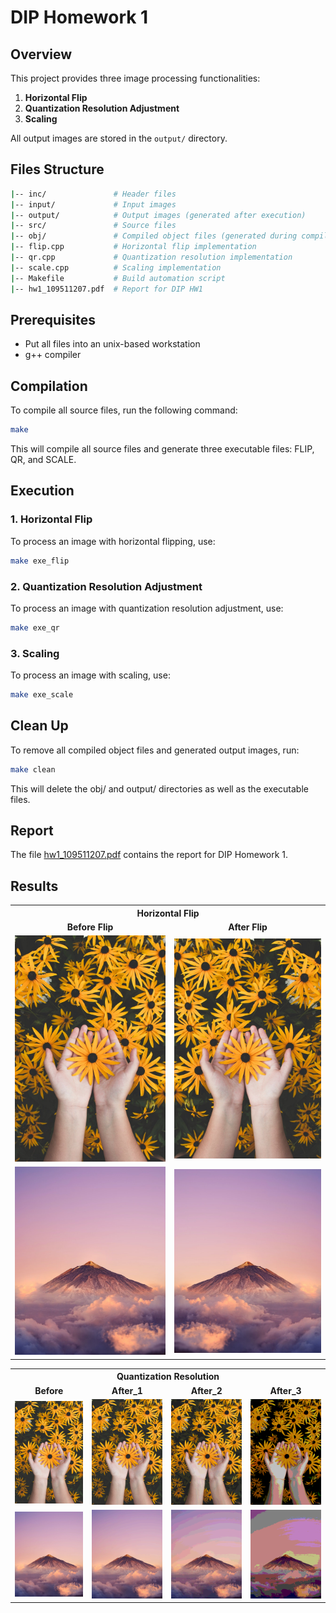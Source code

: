 # DIP Homework 1

## Overview
This project provides three image processing functionalities:
1. **Horizontal Flip**
2. **Quantization Resolution Adjustment**
3. **Scaling**

All output images are stored in the `output/` directory.

## Files Structure
```sh
|-- inc/               # Header files
|-- input/             # Input images
|-- output/            # Output images (generated after execution)
|-- src/               # Source files
|-- obj/               # Compiled object files (generated during compilation)
|-- flip.cpp           # Horizontal flip implementation
|-- qr.cpp             # Quantization resolution implementation
|-- scale.cpp          # Scaling implementation
|-- Makefile           # Build automation script
|-- hw1_109511207.pdf  # Report for DIP HW1
```

## Prerequisites
- Put all files into an unix-based workstation
- g++ compiler

## Compilation
To compile all source files, run the following command:
```sh
make
```
This will compile all source files and generate three executable files: FLIP, QR, and SCALE.

## Execution
### 1. Horizontal Flip
To process an image with horizontal flipping, use:
```sh
make exe_flip
```

### 2. Quantization Resolution Adjustment
To process an image with quantization resolution adjustment, use:
```sh
make exe_qr
```

### 3. Scaling
To process an image with scaling, use:
```sh
make exe_scale
```

## Clean Up
To remove all compiled object files and generated output images, run:
```sh
make clean
```
This will delete the obj/ and output/ directories as well as the executable files.

## Report
The file [hw1_109511207.pdf](hw1_109511207.pdf) contains the report for DIP Homework 1.

## Results

<table>
  <tr>
    <th colspan="2" style="text-align:center;">Horizontal Flip</th>
  </tr>
  <tr>
    <td align="center"><b>Before Flip</b></td>
    <td align="center"><b>After Flip</b></td>
  </tr>
  <tr>
    <td style="text-align:center;"><img src="input/input1.bmp" width="500"></td>
    <td style="text-align:center;"><img src="output/output1_flip.bmp" width="500"></td>
  </tr>
  <tr>
    <td style="text-align:center;"><img src="input/input2.bmp" width="500"></td>
    <td style="text-align:center;"><img src="output/output2_flip.bmp" width="500"></td>
  </tr>
</table>

<table>
  <tr>
    <th colspan="4" style="text-align:center;">Quantization Resolution</th>
  </tr>
  <tr>
    <td align="center"><b>Before</b></td>
    <td align="center"><b>After_1</b></td>
    <td align="center"><b>After_2</b></td>
    <td align="center"><b>After_3</b></td>
  </tr>
  <tr>
    <td style="text-align:center;"><img src="input/input1.bmp" width="250"></td>
    <td style="text-align:center;"><img src="output/output1_1.bmp" width="250"></td>
    <td style="text-align:center;"><img src="output/output1_2.bmp" width="250"></td>
    <td style="text-align:center;"><img src="output/output1_3.bmp" width="250"></td>
  </tr>
  <tr>
    <td style="text-align:center;"><img src="input/input2.bmp" width="250"></td>
    <td style="text-align:center;"><img src="output/output2_1.bmp" width="250"></td>
    <td style="text-align:center;"><img src="output/output2_2.bmp" width="250"></td>
    <td style="text-align:center;"><img src="output/output2_3.bmp" width="250"></td>
  </tr>
</table>

